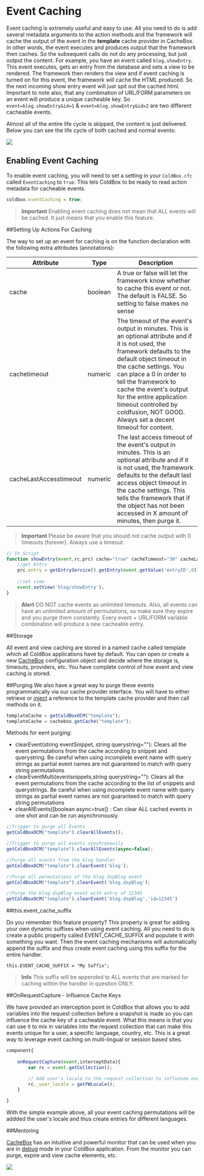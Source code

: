 # Event Caching

Event caching is extremely useful and easy to use. All you need to do is add several metadata arguments to the action methods and the framework will cache the output of the event in the **template** cache provider in CacheBox. In other words, the event executes and produces output that the framework then caches. So the subsequent calls do not do any processing, but just output the content. For example, you have an event called `blog.showEntry`. This event executes, gets an entry from the database and sets a view to be rendered. The framework then renders the view and if event caching is turned on for this event, the framework will cache the HTML produced. So the next incoming show entry event will just spit out the cached html. Important to note also, that any combination of URL/FORM parameters on an event will produce a unique cacheable key. So `event=blog.showEntry&id=1` & `event=blog.showEntry&id=2` are two different cacheable events.

Almost all of the entire life cycle is skipped, the content is just delivered. Below you can see the life cycle of both cached and normal events:

![](../images/EventCachingFlow.jpg)

## Enabling Event Caching

To enable event caching, you will need to set a setting in your `ColdBox.cfc` called `EventCaching` to `true`. This tels ColdBox to be ready to read action metadata for cacheable events.
 
 ```js
 coldbox.eventCaching = true;
 ```
 
 > **Important** Enabling event caching does not mean that ALL events will be cached. It just means that you enable this feature. 
 
 ##Setting Up Actions For Caching
 
 The way to set up an event for caching is on the function declaration with the following extra attributes (annotations):
 
|Attribute|Type|Description|
|--|--|--|
|cache|boolean|A true or false will let the framework know whether to cache this event or not. The default is FALSE. So setting to false makes no sense|
|cachetimeout|numeric|The timeout of the event's output in minutes. This is an optional attribute and if it is not used, the framework defaults to the default object timeout in the cache settings. You can place a 0 in order to tell the framework to cache the event's output for the entire application timeout controlled by coldfusion, NOT GOOD. Always set a decent timeout for content. |
|cacheLastAccesstimeout |numeric|The last access timeout of the event's output in minutes. This is an optional attribute and if it is not used, the framework defaults to the default last access object timeout in the cache settings. This tells the framework that if the object has not been accessed in X amount of minutes, then purge it.|


> **Important** Please be aware that you should not cache output with 0 timeouts (forever). Always use a timeout. 

```js
// In Script
function showEntry(event,rc,prc) cache="true" cacheTimeout="30" cacheLastAccessTimeout="15"{
	//get Entry
	prc.entry = getEntryService().getEntry(event.getValue('entryID',0));
		
	//set view
	event.setView('blog/showEntry');
}
```

> **Alert** DO NOT cache events as unlimited timeouts. Also, all events can have an unlimited amount of permutations, so make sure they expire and you purge them constantly. Every event + URL/FORM variable combination will produce a new cacheable entry. 


##Storage

All event and view caching are stored in a named cache called template which all ColdBox applications have by default. You can open or create a new [CacheBox](http://wiki.coldbox.org/wiki/CacheBox.cfm) configuration object and decide where the storage is, timeouts, providers, etc. You have complete control of how event and view caching is stored.

##Purging
We also have a great way to purge these events programmatically via our cache provider interface. You will have to either retrieve or [inject](http://wiki.coldbox.org/wiki/WireBox.cfm) a reference to the template cache provider and then call methods on it.

```js
templateCache = getColdBoxOCM("template");
templateCache = cachebox.getCache("template");
```

Methods for eent purging:

* clearEvent(string eventSnippet, string querystring=""): Clears all the event permutations from the cache according to snippet and querystring. Be careful when using incomplete event name with query strings as partial event names are not guaranteed to match with query string permutations
* clearEventMulti(eventsnippets,string querystring=""): Clears all the event permutations from the cache according to the list of snippets and querystrings. Be careful when using incomplete event name with query strings as partial event names are not guaranteed to match with query string permutations
* clearAllEvents([boolean async=true]) : Can clear ALL cached events in one shot and can be run asynchronously.

```js
//Trigger to purge all Events
getColdBoxOCM("template").clearAllEvents();

//Trigger to purge all events synchronously
getColdBoxOCM("template").clearAllEvents(async=false);

//Purge all events from the blog handler
getColdBoxOCM("template").clearEvent('blog');

//Purge all permutations of the blog.dspBlog event
getColdBoxOCM("template").clearEvent('blog.dspBlog');

//Purge the blog.dspBlog event with entry of 12345
getColdBoxOCM("template").clearEvent('blog.dspBlog','id=12345')
```

##this.event_cache_suffix

Do you remember this feature property? This property is great for adding your own dynamic suffixes when using event caching. All you need to do is create a public property called EVENT_CACHE_SUFFIX and populate it with something you want. Then the event caching mechanisms will automatically append the suffix and thus create event caching using this suffix for the entire handler.

`this.EVENT_CACHE_SUFFIX = "My Suffix";`

> **Info** This suffix will be appended to ALL events that are marked for caching within the handler in question ONLY. 

##OnRequestCapture - Influence Cache Keys

We have provided an interception point in ColdBox that allows you to add variables into the request collection before a snapshot is made so you can influence the cache key of a cacheable event. What this means is that you can use it to mix in variables into the request collection that can make this events unique for a user, a specific language, country, etc. This is a great way to leverage event caching on multi-lingual or session based sites.

```js
component{
	
	onRequestCapture(event,interceptData){
		var rc = event.getCollection();

		// Add user's locale to the request collection to influenze event caching
		rc._user_locale = getFWLocale();
	}

}
```

With the simple example above, all your event caching permutations will be addded the user's locale and thus create entries for different languages.

##Mentoring

[CacheBox](http://wiki.coldbox.org/wiki/CacheBox.cfm) has an intuitive and powerful monitor that can be used when you are in [debug](http://wiki.coldbox.org/wiki/CacheBox.cfm) mode in your ColdBox application. From the monitor you can purge, expire and view cache elements, etc.


![](cachemonitor.jpg)

